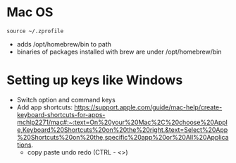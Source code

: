 # Mac OS

`source ~/.zprofile` 
- adds /opt/homebrew/bin to path
- binaries of packages installed with brew are
under /opt/homebrew/bin

# Setting up keys like Windows
- Switch option and command keys
- Add app shortcuts: https://support.apple.com/guide/mac-help/create-keyboard-shortcuts-for-apps-mchlp2271/mac#:~:text=On%20your%20Mac%2C%20choose%20Apple,Keyboard%20Shortcuts%20on%20the%20right.&text=Select%20App%20Shortcuts%20on%20the,specific%20app%20or%20All%20Applications.
  - copy paste undo redo (CTRL - <>)